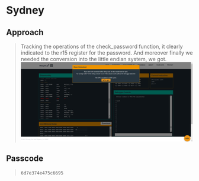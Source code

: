 # Sydney

## Approach
> Tracking the operations of the check_password function, it clearly indicated to the r15 register for the password. And moreover finally we needed the conversion into the little endian system, we got.
![Screenshot](./assets/Screenshot%20(28).png)

## Passcode
> `6d7e374e475c6695`